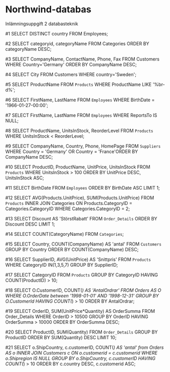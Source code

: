 # Northwind-databas
Inlämningsuppgift 2 databasteknik

 #1 SELECT DISTINCT country FROM Employees;

 #2 SELECT categoryid, categoryName FROM Categories ORDER BY categoryName DESC;

 #3 SELECT CompanyName, ContactName, Phone, Fax FROM Customers WHERE Country='Germany' ORDER BY CompanyName DESC;

 #4 SELECT City FROM Customers WHERE country='Sweden';

 #5 SELECT ProductName FROM `Products` WHERE ProductName LIKE '%br-d%';

 #6 SELECT FirstName, LastName FROM `Employees` WHERE BirthDate = '1966-01-27-00:00';

 #7 SELECT FirstName, LastName FROM `Employees` WHERE ReportsTo IS NULL;

 #8 SELECT ProductName, UnitsInStock, ReorderLevel FROM `Products` WHERE UnitsInStock < ReorderLevel;

 #9 SELECT CompanyName, Country, Phone, HomePage FROM `Suppliers` WHERE Country = 'Germany' OR Country = 'France'ORDER BY CompanyName DESC;

 #10 SELECT ProductID, ProductName, UnitPrice, UnitsInStock FROM `Products` WHERE UnitsInStock > 100 ORDER BY UnitPrice DESC, UnitsInStock ASC; 

 #11 SELECT BirthDate FROM `Employees` ORDER BY BirthDate ASC LIMIT 1;

 #12 SELECT AVG(Products.UnitPrice), SUM(Products.UnitPrice) FROM `Products` INNER JOIN Categories ON Products.CategoryID = Categories.CategoryID WHERE Categories.CategoryID = 2;

 #13 SELECT Discount AS 'StörstRabatt' FROM `Order_Details` ORDER BY Discount DESC LIMIT 1;

 #14 SELECT COUNT(CategoryName) FROM `Categories`;

 #15 SELECT Country, COUNT(CompanyName) AS 'antal' FROM `Customers` GROUP BY Country ORDER BY COUNT(CompanyName) DESC;

 #16 SELECT SupplierID, AVG(UnitPrice) AS 'Snittpris' FROM `Products` WHERE CategoryID IN(1,3,5,7) GROUP BY SupplierID;

 #17 SELECT CategoryID FROM `Products` GROUP BY CategoryID HAVING COUNT(ProductID) > 10;

 #18 SELECT O.CustomerID, COUNT(*) AS 'AntalOrdrar' FROM Orders AS O WHERE O.OrderDate between '1998-01-01' AND '1998-12-31' GROUP BY O.CustomerId HAVING COUNT(*) > 10 ORDER BY AntalOrdrar;


#19 SELECT OrderID, SUM(UnitPrice*Quantity) AS OrderSumma FROM Order_Details WHERE OrderID > 10500 GROUP BY OrderID HAVING OrderSumma > 10000 ORDER BY OrderSumma DESC;

#20 SELECT ProductID, SUM(Quantity) FROM `Order_Details` GROUP BY ProductID ORDER BY SUM(Quantity) DESC LIMIT 10; 

#21 SELECT o.ShipCountry, c.customerID, COUNT(*) AS 'antal' from Orders AS o INNER JOIN Customers c ON o.customerid = c.customerid WHERE o.Shipregion IS NULL GROUP BY o.ShipCountry, c.customerID HAVING COUNT(*) > 10 ORDER BY c.country DESC, c.customerid ASC;



